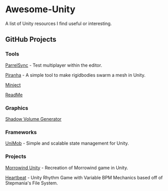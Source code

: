 # Awesome-Unity
A list of Unity resources I find useful or interesting.

## GitHub Projects
### Tools
[ParrelSync](https://github.com/VeriorPies/ParrelSync) - Test multiplayer within the editor.

[Piranha](https://github.com/keenanwoodall/Piranha) - A simple tool to make rigidbodies swarm a mesh in Unity.

[Minject](https://github.com/ninito-ph/MinJect)

[ReadMe](https://github.com/JohnAlbin/UnityReadme)

### Graphics
[Shadow Volume Generator](https://github.com/rhedgeco/UnityShadowVolumeGenerator)

### Frameworks
[UniMob](https://github.com/codewriter-packages/UniMob) - Simple and scalable state management for Unity.

### Projects
[Morrowind Unity](https://github.com/arycama/MorrowindUnity) - Recreation of Morrowind game in Unity.

[Heartbeat](https://github.com/PhantomBadger/Heartbeat) - Unity Rhythm Game with Variable BPM Mechanics based off of Stepmania's File System.
